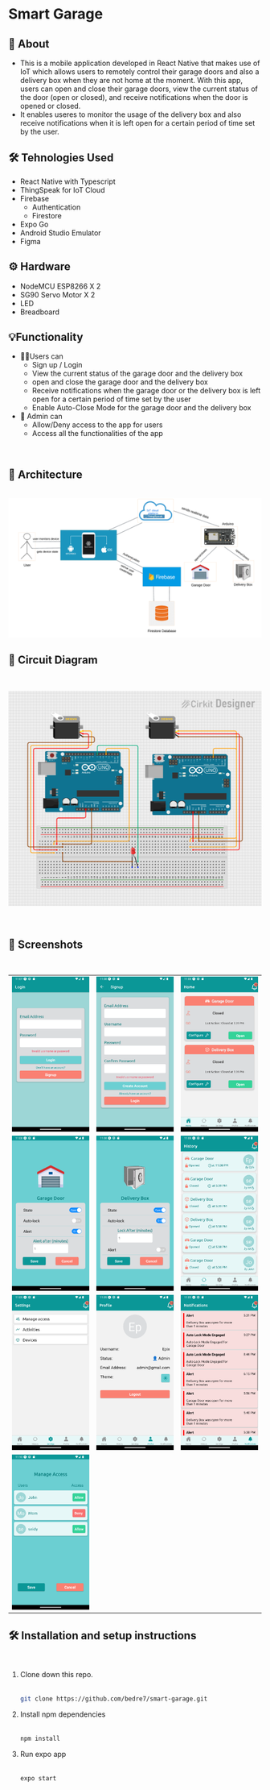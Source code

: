 # Smart Garage

## 📝 About

- This is a mobile application developed in React Native that makes use of IoT which allows users to remotely control their garage doors and also a delivery box when they are not home at the moment. With this app, users can open and close their garage doors, view the current status of the door (open or closed), and receive notifications when the door is opened or closed.
- It enables useres to monitor the usage of the delivery box and also receive notifications when it is left open for a certain period of time set by the user.

  
## 🛠️ Tehnologies Used

- React Native with Typescript
- ThingSpeak for IoT Cloud
- Firebase 
  - Authentication
  - Firestore
- Expo Go
- Android Studio Emulator
- Figma

## ⚙️ Hardware
- NodeMCU ESP8266 X 2
- SG90 Servo Motor X 2
- LED
- Breadboard

## 💡Functionality
- 👩‍💻Users can
  - Sign up / Login
  - View the current status of the garage door and the delivery box
  - open and close the garage door and the delivery box
  - Receive notifications when the garage door or the delivery box is left open for a certain period of time set by the user
  - Enable Auto-Close Mode for the garage door and the delivery box
- 👤 Admin can
  - Allow/Deny access to the app for users
  - Access all the functionalities of the app
<br>

## 📐 Architecture
<br>
<img src="./screenshots/architecture.png"></img>

<br>

## 🧰 Circuit Diagram
<br>

<img src="./screenshots/circuit%20diagram.png"></img>

<br>

## 📸 Screenshots
<br>

<table>
  <tr>
    <td><img src="./screenshots/Screenshot_1672344479.png"></td>
    <td><img src="./screenshots/Screenshot_1672344483.png"></td>
    <td><img src="./screenshots/Screenshot_1672344500.png"></td>
  </tr>
  <tr>
    <td><img src="./screenshots/Screenshot_1672344516.png"></td>
    <td><img src="./screenshots/Screenshot_1672344531.png"></td>
    <td><img src="./screenshots/Screenshot_1672344536.png"></td>
  </tr>
  <tr>
    <td><img src="./screenshots/Screenshot_1672344540.png"></td>
    <td><img src="./screenshots/Screenshot_1672344549.png"></td>
    <td><img src="./screenshots/Screenshot_1672344552.png"></td>
  </tr>
  <tr>
    <td><img src="./screenshots/Screenshot_1672344633.png"></td>
  </tr>
</table>

## 🛠️ Installation and setup instructions
<br>

1. Clone down this repo.  <br><br>
   ```sh
   git clone https://github.com/bedre7/smart-garage.git
   ```
2. Install npm dependencies
<br><br>
   ```sh
   npm install
   ```
3. Run expo app<br><br>
   ```sh
   expo start
   ```
